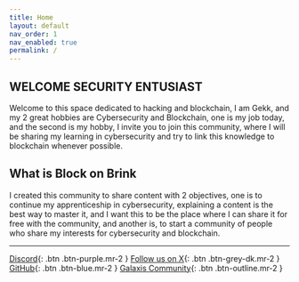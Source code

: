 ```yaml
---
title: Home
layout: default
nav_order: 1
nav_enabled: true
permalink: /
---
```



## WELCOME SECURITY ENTUSIAST

Welcome to this space dedicated to hacking and blockchain, I am Gekk, and my 2 great hobbies are Cybersecurity and Blockchain, one is my job today, and the second is my hobby, I invite you to join this community, where I will be sharing my learning in cybersecurity and try to link this knowledge to blockchain whenever possible.


## What is Block on Brink 

I created this community to share content with 2 objectives, one is to continue my apprenticeship in cybersecurity, explaining a content is the best way to master it, and I want this to be the place where I can share it for free with the community, and another is, to start a community of people who share my interests for cybersecurity and blockchain.


----


[Discord](https://discord.gg/3HDH5B9uqD){: .btn .btn-purple.mr-2 }
[Follow us on X](https://x.com/blockonbrink){: .btn .btn-grey-dk.mr-2 }
[GitHub](https://wanderjosea.github.io/BOB/){: .btn .btn-blue.mr-2 }
[Galaxis Community](https://wanderjosea.github.io/BOB/){: .btn .btn-outline.mr-2 }


